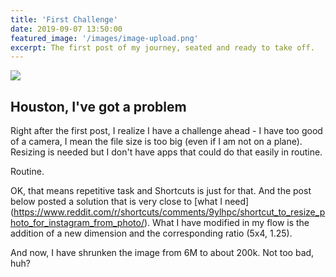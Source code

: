 ```yaml
---
title: 'First Challenge'
date: 2019-09-07 13:50:00
featured_image: '/images/image-upload.png'
excerpt: The first post of my journey, seated and ready to take off.
---
```


![](/images/shortcut-to-the-rescue.jpg)

## Houston, I've got a problem

Right after the first post, I realize I have a challenge ahead - I have too good of a camera, I mean the file size is too big (even if I am not on a plane). Resizing is needed but I don't have apps that could do that easily in routine.

Routine.

OK, that means repetitive task and Shortcuts is just for that. And the post below posted a solution that is very close to [what I need] (https://www.reddit.com/r/shortcuts/comments/9ylhpc/shortcut_to_resize_photo_for_instagram_from_photo/). What I have modified in my flow is the addition of a new dimension and the corresponding ratio (5x4, 1.25). 

And now, I have shrunken the image from 6M to about 200k. Not too bad, huh?